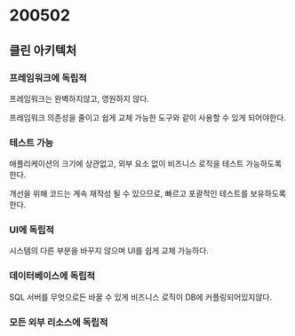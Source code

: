 # 200502

## 클린 아키텍처

### 프레임워크에 독립적

프레임워크는 완벽하지않고, 영원하지 않다.

프레임워크 의존성을 줄이고 쉽게 교체 가능한 도구와 같이 사용할 수 있게 되어야한다.

### 테스트 가능

애플리케이션의 크기에 상관없고, 외부 요소 없이 비즈니스 로직을 테스트 가능하도록 한다.

개선을 위해 코드는 계속 재작성 될 수 있으므로, 빠르고 포괄적인 테스트를 보유하도록한다.

### UI에 독립적

시스템의 다른 부분을 바꾸지 않으며 UI를 쉽게 교체 가능하다.

### 데이터베이스에 독립적

SQL 서버를 무엇으로든 바꿀 수 있게 비즈니스 로직이 DB에 커플링되어있지않다.

### 모든 외부 리소스에 독립적
